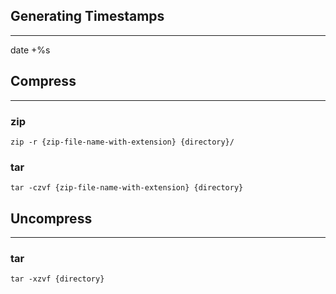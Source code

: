 ## Generating Timestamps
---

date +%s

## Compress
---

### zip
```
zip -r {zip-file-name-with-extension} {directory}/
```

### tar
```
tar -czvf {zip-file-name-with-extension} {directory}
```

## Uncompress
---

### tar
```
tar -xzvf {directory}
```